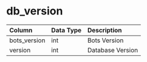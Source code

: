 # db_version

| Column | Data Type | Description |
| :--- | :--- | :--- |
| bots_version | int | Bots Version |
| version | int | Database Version |

